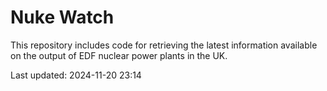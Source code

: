 # Nuke Watch

This repository includes code for retrieving the latest information available on the output of EDF nuclear power plants in the UK.

Last updated: 2024-11-20 23:14